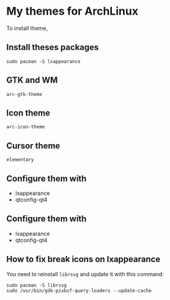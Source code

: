 # My themes for ArchLinux

To install theme,

## Install theses packages

    sudo pacman -S lxappearance

## GTK and WM

    arc-gtk-theme

## Icon theme

    arc-icon-theme

## Cursor theme

    elementary

## Configure them with

- lxappearance
- qtconfig-qt4

## Configure them with

- lxappearance
- qtconfig-qt4

## How to fix break icons on lxappearance

You need to reinstall `librsvg` and update it with this command:

```
sudo pacman -S librsvg
sudo /usr/bin/gdk-pixbuf-query-loaders --update-cache
```
